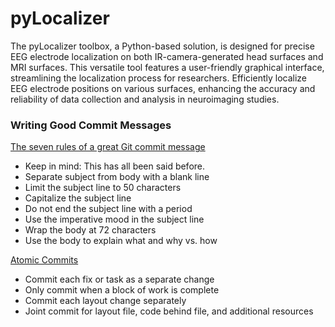 # pyLocalizer

The pyLocalizer toolbox, a Python-based solution, is designed for precise EEG
electrode localization on both IR-camera-generated head surfaces and MRI
surfaces. This versatile tool features a user-friendly graphical interface,
streamlining the localization process for researchers. Efficiently localize
EEG electrode positions on various surfaces, enhancing the accuracy and
reliability of data collection and analysis in neuroimaging studies.

### Writing Good Commit Messages

[The seven rules of a great Git commit message](https://cbea.ms/git-commit/)

* Keep in mind: This has all been said before.
* Separate subject from body with a blank line
* Limit the subject line to 50 characters
* Capitalize the subject line
* Do not end the subject line with a period
* Use the imperative mood in the subject line
* Wrap the body at 72 characters
* Use the body to explain what and why vs. how

[Atomic Commits](https://www.freshconsulting.com/insights/blog/atomic-commits/)

* Commit each fix or task as a separate change
* Only commit when a block of work is complete
* Commit each layout change separately
* Joint commit for layout file, code behind file, and additional resources
